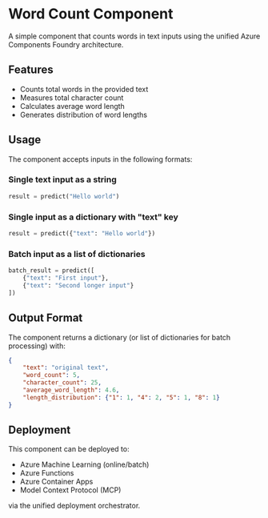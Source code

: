 # Word Count Component

A simple component that counts words in text inputs using the unified Azure Components Foundry architecture.

## Features

- Counts total words in the provided text
- Measures total character count
- Calculates average word length
- Generates distribution of word lengths

## Usage

The component accepts inputs in the following formats:

### Single text input as a string
```python
result = predict("Hello world")
```

### Single input as a dictionary with "text" key
```python
result = predict({"text": "Hello world"})
```

### Batch input as a list of dictionaries
```python
batch_result = predict([
    {"text": "First input"},
    {"text": "Second longer input"}
])
```

## Output Format

The component returns a dictionary (or list of dictionaries for batch processing) with:

```json
{
    "text": "original text",
    "word_count": 5,
    "character_count": 25,
    "average_word_length": 4.6,
    "length_distribution": {"1": 1, "4": 2, "5": 1, "8": 1}
}
```

## Deployment

This component can be deployed to:
- Azure Machine Learning (online/batch)
- Azure Functions
- Azure Container Apps
- Model Context Protocol (MCP)

via the unified deployment orchestrator.
